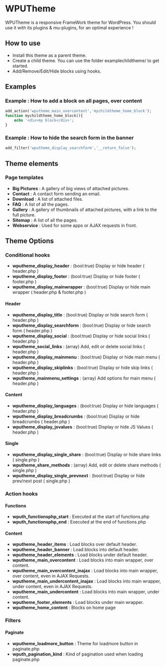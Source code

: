 WPUTheme
=================

WPUTheme is a responsive FrameWork theme for WordPress.
You should use it with its plugins & mu-plugins, for an optimal experience !

## How to use

* Install this theme as a parent theme.
* Create a child theme. You can use the folder examplechildtheme/ to get started.
* Add/Remove/Edit/Hide blocks using hooks.

## Examples

### Example : How to add a block on all pages, over content

```php
add_action('wputheme_main_overcontent','mychildtheme_home_block');
function mychildtheme_home_block(){
    echo '<div>my block</div>';
}
```

### Example : How to hide the search form in the banner

```php
add_filter('wputheme_display_searchform','__return_false');
```

## Theme elements

### Page templates

* **Big Pictures** : A gallery of big views of attached pictures.
* **Contact** : A contact form sending an email.
* **Download** : A list of attached files.
* **FAQ** : A list of all the pages.
* **Gallery** : A gallery of thumbnails of attached pictures, with a link to the full picture.
* **Sitemap** : A list of all the pages.
* **Webservice** : Used for some apps or AJAX requests in front.

## Theme Options

### Conditional hooks

* **wputheme_display_header** : (bool:true) Display or hide header ( header.php )
* **wputheme_display_footer** : (bool:true) Display or hide footer ( footer.php )
* **wputheme_display_mainwrapper** : (bool:true) Display or hide main wrapper ( header.php & footer.php )

#### Header

* **wputheme_display_title** : (bool:true) Display or hide search form ( header.php )
* **wputheme_display_searchform** : (bool:true) Display or hide search form ( header.php )
* **wputheme_display_social** : (bool:true) Display or hide social links ( header.php )
* **wputheme_social_links** : (array) Add, edit or delete social links ( header.php )
* **wputheme_display_mainmenu** : (bool:true) Display or hide main menu ( header.php )
* **wputheme_display_skiplinks** : (bool:true) Display or hide skip links ( header.php )
* **wputheme_mainmenu_settings** : (array) Add options for main menu ( header.php )

#### Content

* **wputheme_display_languages** : (bool:true) Display or hide languages ( header.php )
* **wputheme_display_breadcrumbs** : (bool:true) Display or hide breadcrumbs ( header.php )
* **wputheme_display_jsvalues** : (bool:true) Display or hide JS Values ( header.php )

#### Single

* **wputheme_display_single_share** : (bool:true) Display or hide share links ( single.php )
* **wputheme_share_methods** : (array) Add, edit or delete share methods ( single.php )
* **wputheme_display_single_prevnext** : (bool:true) Display or hide prev/next post ( single.php )

### Action hooks

#### Functions

* **wputh_functionsphp_start** : Executed at the start of functions.php
* **wputh_functionsphp_end** : Executed at the end of functions.php

#### Content

* **wputheme_header_items** : Load blocks over default header.
* **wputheme_header_banner** : Load blocks into default header.
* **wputheme_header_elements** : Load blocks under default header.
* **wputheme_main_overcontent** : Load blocks into main wrapper, over content.
* **wputheme_main_overcontent_inajax** : Load blocks into main wrapper, over content, even in AJAX Requests.
* **wputheme_main_undercontent_inajax** : Load blocks into main wrapper, under content, even in AJAX Requests.
* **wputheme_main_undercontent** : Load blocks into main wrapper, under content.
* **wputheme_footer_elements** : Load blocks under main wrapper.
* **wputheme_home_content** : Blocks on home page

### Filters

#### Paginate

* **wputheme_loadmore_button** : Theme for loadmore button in paginate.php
* **wputh_pagination_kind** : Kind of pagination used when loading paginate.php
